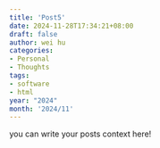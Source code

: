 ```yaml
---
title: 'Post5'
date: 2024-11-28T17:34:21+08:00
draft: false
author: wei hu
categories:
- Personal
- Thoughts
tags:
- software
- html
year: "2024"
month: '2024/11'
---
```


you can write your posts context here!
<!--more-->
